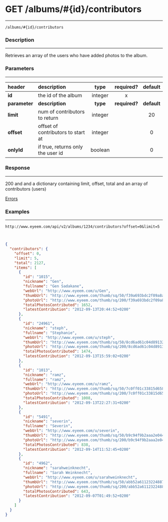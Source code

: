 # GET /albums/#{id}/contributors 
***
`/albums/#{id}/contributors`

### Description
***
Retrieves an array of the users who have added photos to the album.

### Parameters
***

|header| description| type |required? |default|
|:---------|:--------------|:----------:|:------------:|:------------:|
|**id**| the id of the album|integer|x||
|**parameter**| **description**| **type** |**required?** |**default**|
|**limit**|num of contributors to return|integer||20|
|**offset**|offset of contributors to start at|integer||0|
|**onlyId**|if true, returns only the user id|boolean||0|


### Response
***

200 and and a dictionary containing limit, offset, total and an array of contributors (users)


[Errors](../../resources/errors.md#files)
### Examples
***

`http://www.eyeem.com/api/v2/albums/1234/contributors?offset=0&limit=5`

```json


{
  "contributors": {
    "offset": 0,
    "limit": 5,
    "total": 2127,
    "items": [
      {
        "id": "1015",
        "nickname": "Gen",
        "fullname": "Gen Sadakane",
        "webUrl": "http://www.eyeem.com/u/Gen",
        "thumbUrl": "http://www.eyeem.com/thumb/sq/50/f39a693bdc2f09a8af61ecf003e448e8482755a8.jpg",
        "photoUrl": "http://www.eyeem.com/thumb/sq/200/f39a693bdc2f09a8af61ecf003e448e8482755a8.jpg",
        "totalPhotosContributed": 1652,
        "latestContribution": "2012-09-13T20:44:52+0200"
      },
      {
        "id": "24961",
        "nickname": "steph",
        "fullname": "Stephanie",
        "webUrl": "http://www.eyeem.com/u/steph",
        "thumbUrl": "http://www.eyeem.com/thumb/sq/50/8cd6ad61c04d891321decc446dcf7c1ff36eb631.jpg",
        "photoUrl": "http://www.eyeem.com/thumb/sq/200/8cd6ad61c04d891321decc446dcf7c1ff36eb631.jpg",
        "totalPhotosContributed": 1474,
        "latestContribution": "2012-09-13T15:59:02+0200"
      },
      {
        "id": "1013",
        "nickname": "ramz",
        "fullname": "ramz",
        "webUrl": "http://www.eyeem.com/u/ramz",
        "thumbUrl": "http://www.eyeem.com/thumb/sq/50/7c0ff01c33815d65840b1ff9c849786898bad7d4.jpg",
        "photoUrl": "http://www.eyeem.com/thumb/sq/200/7c0ff01c33815d65840b1ff9c849786898bad7d4.jpg",
        "totalPhotosContributed": 1008,
        "latestContribution": "2012-09-13T22:27:31+0200"
      },
      {
        "id": "5491",
        "nickname": "severin",
        "fullname": "Severin",
        "webUrl": "http://www.eyeem.com/u/severin",
        "thumbUrl": "http://www.eyeem.com/thumb/sq/50/b9c94f9b2aaa2e0445816f21593035cdc997f53e.jpg",
        "photoUrl": "http://www.eyeem.com/thumb/sq/200/b9c94f9b2aaa2e0445816f21593035cdc997f53e.jpg",
        "totalPhotosContributed": 838,
        "latestContribution": "2012-09-14T11:52:45+0200"
      },
      {
        "id": "4962",
        "nickname": "sarahweinknecht",
        "fullname": "Sarah Weinknecht",
        "webUrl": "http://www.eyeem.com/u/sarahweinknecht",
        "thumbUrl": "http://www.eyeem.com/thumb/sq/50/abb52a61123224887b42ac49c4f4cda6a1cf3fbf.jpg",
        "photoUrl": "http://www.eyeem.com/thumb/sq/200/abb52a61123224887b42ac49c4f4cda6a1cf3fbf.jpg",
        "totalPhotosContributed": 643,
        "latestContribution": "2012-09-07T01:49:52+0200"
      }
    ]
  }
}

```


 